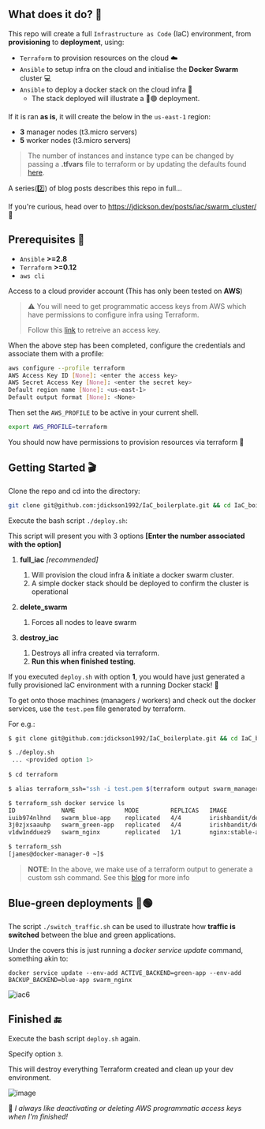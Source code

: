 ## What does it do? 🔎
This repo will create a full `Infrastructure as Code` (IaC) environment, from **provisioning** to **deployment**, using:

- `Terraform` to provision resources on the cloud ☁️
- `Ansible` to setup infra on the cloud and initialise the **Docker Swarm** cluster 💻
- `Ansible` to deploy a docker stack on the cloud infra 🐳
     - The stack deployed will illustrate a 🔵🟢 deployment.

If it is ran **as is**, it will create the below in the `us-east-1` region:
- **3** manager nodes (t3.micro servers)
- **5** worker nodes (t3.micro servers)

> The number of instances and instance type can be changed by passing a **.tfvars** file to terraform or by updating the defaults found [here](https://github.com/jdickson1992/IaC_boilerplate/blob/main/terraform/variables.tf).

A series(2️⃣) of blog posts describes this repo in full...

If you're curious, head over to https://jdickson.dev/posts/iac/swarm_cluster/ 👀

## Prerequisites 🔐

-  `Ansible`   **>=2.8**
-  `Terraform` **>=0.12**
-  `aws cli`

Access to a cloud provider account (This has only been tested on **AWS**)

> ⚠️ You will need to get programmatic access keys from AWS which have permissions to configure infra using Terraform.
>
> Follow this [link](https://docs.aws.amazon.com/general/latest/gr/aws-sec-cred-types.html) to retreive an access key.

When the above step has been completed, configure the credentials and associate them with a profile:

```bash
aws configure --profile terraform
AWS Access Key ID [None]: <enter the access key>
AWS Secret Access Key [None]: <enter the secret key>
Default region name [None]: <us-east-1>
Default output format [None]: <None>
```

Then set the `AWS_PROFILE` to be active in your current shell.

```bash
export AWS_PROFILE=terraform
```

You should now have permissions to provision resources via terraform 🚀

## Getting Started 🎬

Clone the repo and cd into the directory:

```bash
git clone git@github.com:jdickson1992/IaC_boilerplate.git && cd IaC_boilerplate
```

Execute the bash script `./deploy.sh`:

This script will present you with 3 options **[Enter the number associated with the option]**

  1. **full_iac** *[recommended]*
     1. Will provision the cloud infra & initiate a docker swarm cluster.
     2. A simple docker stack should be deployed to confirm the cluster is operational

  2. **delete_swarm** 
     1. Forces all nodes to leave swarm


  3. **destroy_iac**
     1. Destroys all infra created via terraform.
     2. **Run this when finished testing**.
 
If you executed `deploy.sh` with option **1**, you would have just generated a fully provisioned IaC environment with a running Docker stack! 🎉

To get onto those machines (managers / workers) and check out the docker services, use the `test.pem` file generated by terraform.

For e.g.:

```bash
$ git clone git@github.com:jdickson1992/IaC_boilerplate.git && cd IaC_boilerplate

$ ./deploy.sh
 ... <provided option 1>
 
$ cd terraform

$ alias terraform_ssh="ssh -i test.pem $(terraform output swarm_manager_public_ip | tr -d '"')"

$ terraform_ssh docker service ls
ID             NAME              MODE         REPLICAS   IMAGE                          PORTS
iuib974nlhnd   swarm_blue-app    replicated   4/4        irishbandit/devblog:flask-v2   *:30001->8080/tcp
3j0zjxsaauhp   swarm_green-app   replicated   4/4        irishbandit/devblog:flask-v2   *:30000->8080/tcp
v1dw1ndduez9   swarm_nginx       replicated   1/1        nginx:stable-alpine            *:80->80/tcp

$ terraform_ssh
[james@docker-manager-0 ~]$

```

> **NOTE**: In the above, we make use of a terraform output to generate a custom ssh command. See this [blog](https://jdickson.dev/posts/iac/swarm_cluster_2/#what-did-we-deploy-there-) for more info


## Blue-green deployments 🔵🟢

The script `./switch_traffic.sh` can be used to illustrate how **traffic is switched** between the blue and green applications.

Under the covers this is just running a *docker service update* command, something akin to:

```
docker service update --env-add ACTIVE_BACKEND=green-app --env-add BACKUP_BACKEND=blue-app swarm_nginx
```

![iac6](https://user-images.githubusercontent.com/47530786/219434470-9aa6948b-e5ce-4447-84fa-1f65a89f4eed.PNG)


## Finished 🔚

Execute the bash script `deploy.sh` again. 

Specify option `3`.

This will destroy everything Terraform created and clean up your dev environment.

![image](https://user-images.githubusercontent.com/47530786/218748579-ea7d6797-4d18-4b94-8966-8d6f82d0eb04.png)

🚨 *I always like deactivating or deleting AWS programmatic access keys when I'm finished!*





